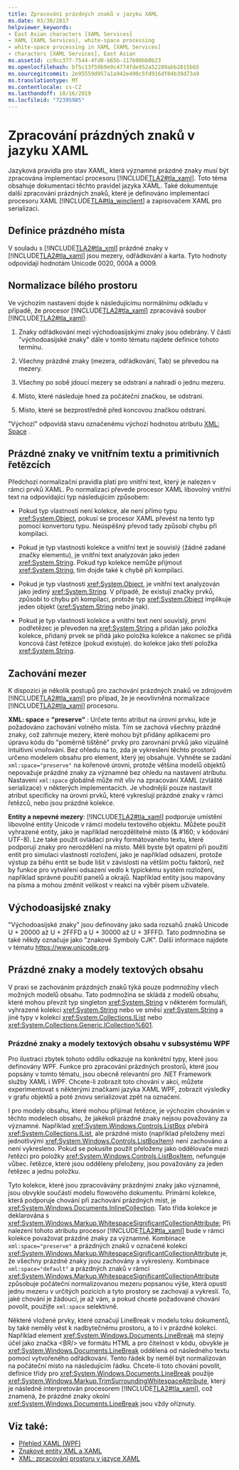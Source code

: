 ```yaml
---
title: Zpracování prázdných znaků v jazyku XAML
ms.date: 03/30/2017
helpviewer_keywords:
- East Asian characters [XAML Services]
- XAML [XAML Services], white-space processing
- white-space processing in XAML [XAML Services]
- characters [XAML Services], East Asian
ms.assetid: cc9cc377-7544-4fd0-b65b-117b90bb0b23
ms.openlocfilehash: bf5c13f59b9e9c4774fde952a52289abb2815b65
ms.sourcegitcommit: 2e95559d957a1a942e490c5fd916df04b39d73a9
ms.translationtype: MT
ms.contentlocale: cs-CZ
ms.lasthandoff: 10/16/2019
ms.locfileid: "72395985"
---
```

# <a name="white-space-processing-in-xaml"></a>Zpracování prázdných znaků v jazyku XAML
Jazyková pravidla pro stav XAML, která významné prázdné znaky musí být zpracována implementací procesoru [!INCLUDE[TLA2#tla_xaml](../../../includes/tla2sharptla-xaml-md.md)]. Toto téma obsahuje dokumentaci těchto pravidel jazyka XAML. Také dokumentuje další zpracování prázdných znaků, které je definováno implementací procesoru XAML [!INCLUDE[TLA#tla_winclient](../../../includes/tlasharptla-winclient-md.md)] a zapisovačem XAML pro serializaci.  
  
<a name="whitespace_definition"></a>   
## <a name="white-space-definition"></a>Definice prázdného místa  
 V souladu s [!INCLUDE[TLA2#tla_xml](../../../includes/tla2sharptla-xml-md.md)] prázdné znaky v [!INCLUDE[TLA2#tla_xaml](../../../includes/tla2sharptla-xaml-md.md)] jsou mezery, odřádkování a karta. Tyto hodnoty odpovídají hodnotám Unicode 0020, 000A a 0009.  
  
<a name="whitespace_normalization"></a>   
## <a name="white-space-normalization"></a>Normalizace bílého prostoru  
 Ve výchozím nastavení dojde k následujícímu normálnímu odkladu v případě, že procesor [!INCLUDE[TLA2#tla_xaml](../../../includes/tla2sharptla-xaml-md.md)] zpracovává soubor [!INCLUDE[TLA2#tla_xaml](../../../includes/tla2sharptla-xaml-md.md)]:  
  
1. Znaky odřádkování mezi východoasijskými znaky jsou odebrány. V části "východoasijské znaky" dále v tomto tématu najdete definice tohoto termínu.  
  
2. Všechny prázdné znaky (mezera, odřádkování, Tab) se převedou na mezery.  
  
3. Všechny po sobě jdoucí mezery se odstraní a nahradí o jednu mezeru.  
  
4. Místo, které následuje hned za počáteční značkou, se odstraní.  
  
5. Místo, které se bezprostředně před koncovou značkou odstraní.  
  
 "Výchozí" odpovídá stavu označenému výchozí hodnotou atributu [XML: Space](xml-space-handling-in-xaml.md) .  
  
<a name="whitespace_in_inner_text_and_string_primitives"></a>   
## <a name="white-space-in-inner-text-and-string-primitives"></a>Prázdné znaky ve vnitřním textu a primitivních řetězcích  
 Předchozí normalizační pravidla platí pro vnitřní text, který je nalezen v rámci prvků XAML. Po normalizaci převede procesor XAML libovolný vnitřní text na odpovídající typ následujícím způsobem:  
  
- Pokud typ vlastnosti není kolekce, ale není přímo typu <xref:System.Object>, pokusí se procesor XAML převést na tento typ pomocí konvertoru typu. Neúspěšný převod tady způsobí chybu při kompilaci.  
  
- Pokud je typ vlastnosti kolekce a vnitřní text je souvislý (žádné zadané značky elementu), je vnitřní text analyzován jako jeden <xref:System.String>. Pokud typ kolekce nemůže přijmout <xref:System.String>, tím dojde také k chybě při kompilaci.  
  
- Pokud je typ vlastnosti <xref:System.Object>, je vnitřní text analyzován jako jediný <xref:System.String>. V případě, že existují značky prvků, způsobí to chybu při kompilaci, protože typ <xref:System.Object> implikuje jeden objekt (<xref:System.String> nebo jinak).  
  
- Pokud je typ vlastnosti kolekce a vnitřní text není souvislý, první podřetězec je převeden na <xref:System.String> a přidán jako položka kolekce, přidaný prvek se přidá jako položka kolekce a nakonec se přidá koncová část řetězce (pokud existuje). do kolekce jako třetí položka <xref:System.String>.  
  
<a name="preserving_whitespace"></a>   
## <a name="preserving-white-space"></a>Zachování mezer  
 K dispozici je několik postupů pro zachování prázdných znaků ve zdrojovém [!INCLUDE[TLA2#tla_xaml](../../../includes/tla2sharptla-xaml-md.md)] pro případ, že je neovlivněná normalizace [!INCLUDE[TLA2#tla_xaml](../../../includes/tla2sharptla-xaml-md.md)] procesoru.  
  
 **XML: space = "preserve"** : Určete tento atribut na úrovni prvku, kde je požadováno zachování volného místa. Tím se zachová všechny prázdné znaky, což zahrnuje mezery, které mohou být přidány aplikacemi pro úpravu kódu do "poměrně tištěné" prvky pro zarovnání prvků jako vizuálně intuitivní vnořování. Bez ohledu na to, zda je vykreslení těchto prostorů určeno modelem obsahu pro element, který jej obsahuje. Vyhněte se zadání `xml:space="preserve"` na kořenové úrovni, protože většina modelů objektů nepovažuje prázdné znaky za významné bez ohledu na nastavení atributu. Nastavení `xml:space` globálně může mít vliv na zpracování XAML (zvláště serializace) v některých implementacích. Je vhodnější pouze nastavit atribut specificky na úrovni prvků, které vykreslují prázdné znaky v rámci řetězců, nebo jsou prázdné kolekce.  
  
 **Entity a nepevné mezery**: [!INCLUDE[TLA2#tla_xaml](../../../includes/tla2sharptla-xaml-md.md)] podporuje umístění libovolné entity Unicode v rámci modelu textového objektu. Můžete použít vyhrazené entity, jako je například nerozdělitelné místo (& \#160; v kódování UTF-8). Lze také použít ovládací prvky formátovaného textu, které podporují znaky pro nerozdělení na místo. Měli byste být opatrní při použití entit pro simulaci vlastností rozložení, jako je například odsazení, protože výstup za běhu entit se bude lišit v závislosti na větším počtu faktorů, než by funkce pro vytváření odsazení vedlo k typickému systém rozložení, například správné použití panelů a okrajů. Například entity jsou mapovány na písma a mohou změnit velikost v reakci na výběr písem uživatele.  
  
<a name="east_asian_characters"></a>   
## <a name="east-asian-characters"></a>Východoasijské znaky  
 "Východoasijské znaky" jsou definovány jako sada rozsahů znaků Unicode U + 20000 až U + 2FFFD a U + 30000 až U + 3FFFD. Tato podmnožina se také někdy označuje jako "znakové Symboly CJK". Další informace najdete v tématu <https://www.unicode.org>.  
  
<a name="whitespace_and_text_content_models"></a>   
## <a name="white-space-and-text-content-models"></a>Prázdné znaky a modely textových obsahu  
 V praxi se zachováním prázdných znaků týká pouze podmnožiny všech možných modelů obsahu. Tato podmnožina se skládá z modelů obsahu, které mohou převzít typ singleton <xref:System.String> v některém formuláři, vyhrazené kolekci <xref:System.String> nebo ve směsi <xref:System.String> a jiné typy v kolekci <xref:System.Collections.IList> nebo <xref:System.Collections.Generic.ICollection%601>.  
  
### <a name="white-space-and-text-content-models-in-wpf"></a>Prázdné znaky a modely textových obsahu v subsystému WPF  
 Pro ilustraci zbytek tohoto oddílu odkazuje na konkrétní typy, které jsou definovány WPF. Funkce pro zpracování prázdných prostorů, které jsou popsány v tomto tématu, jsou obecně relevantní pro .NET Framework služby XAML i WPF. Chcete-li zobrazit toto chování v akci, můžete experimentovat s některými značkami jazyka XAML WPF, zobrazit výsledky v grafu objektů a poté znovu serializovat zpět na označení.  
  
 I pro modely obsahu, které mohou přijímat řetězce, je výchozím chováním v těchto modelech obsahu, že jakékoli prázdné znaky nejsou považovány za významné. Například <xref:System.Windows.Controls.ListBox> přebírá <xref:System.Collections.IList>, ale prázdné místo (například přeloženy mezi jednotlivými <xref:System.Windows.Controls.ListBoxItem>) není zachováno a není vykresleno. Pokud se pokusíte použít přeloženy jako oddělovače mezi řetězci pro položky <xref:System.Windows.Controls.ListBoxItem>, nefunguje vůbec. řetězce, které jsou odděleny přeloženy, jsou považovány za jeden řetězec a jednu položku.  
  
 Tyto kolekce, které jsou zpracovávány prázdnými znaky jako významné, jsou obvykle součástí modelu flowového dokumentu. Primární kolekce, která podporuje chování při zachování prázdných míst, je <xref:System.Windows.Documents.InlineCollection>. Tato třída kolekce je deklarována s <xref:System.Windows.Markup.WhitespaceSignificantCollectionAttribute>; Při nalezení tohoto atributu procesor [!INCLUDE[TLA2#tla_xaml](../../../includes/tla2sharptla-xaml-md.md)] bude v rámci kolekce považovat prázdné znaky za významné. Kombinace `xml:space="preserve"` a prázdných znaků v označené kolekci <xref:System.Windows.Markup.WhitespaceSignificantCollectionAttribute> je, že všechny prázdné znaky jsou zachovány a vykresleny. Kombinace `xml:space="default"` a prázdných znaků v rámci <xref:System.Windows.Markup.WhitespaceSignificantCollectionAttribute> způsobuje počáteční normalizovanou mezeru popsanou výše, která opustí jednu mezeru v určitých pozicích a tyto prostory se zachovají a vykreslí. To, jaké chování je žádoucí, je až vám, a pokud chcete požadované chování povolit, použijte `xml:space` selektivně.  
  
 Některé vložené prvky, které označují LineBreak v modelu toku dokumentů, by také neměly vést k nadbytečnému prostoru, a to i v prázdné kolekci. Například element <xref:System.Windows.Documents.LineBreak> má stejný účel jako značka \<BR/> ve formátu HTML a pro čitelnost v kódu, obvykle je <xref:System.Windows.Documents.LineBreak> oddělená od následného textu pomocí vytvořeného odřádkování. Tento řádek by neměl být normalizován na počáteční místo na následujícím řádku. Chcete-li toto chování povolit, definice třídy pro <xref:System.Windows.Documents.LineBreak> použije <xref:System.Windows.Markup.TrimSurroundingWhitespaceAttribute>, který je následně interpretován procesorem [!INCLUDE[TLA2#tla_xaml](../../../includes/tla2sharptla-xaml-md.md)], což znamená, že prázdné znaky okolní <xref:System.Windows.Documents.LineBreak> jsou vždy oříznuty.  
  
## <a name="see-also"></a>Viz také:

- [Přehled XAML (WPF)](../wpf/advanced/xaml-overview-wpf.md)
- [Znakové entity XML a XAML](xml-character-entities-and-xaml.md)
- [XML: zpracování prostoru v jazyce XAML](xml-space-handling-in-xaml.md)
